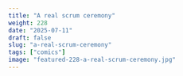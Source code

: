 ```yaml
---
title: "A real scrum ceremony"
weight: 228
date: "2025-07-11"
draft: false
slug: "a-real-scrum-ceremony"
tags: ["comics"]
image: "featured-228-a-real-scrum-ceremony.jpg"
---
```

